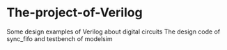 # The-project-of-Verilog
Some design examples of Verilog about digital circuits
The design code of sync_fifo and testbench of modelsim
